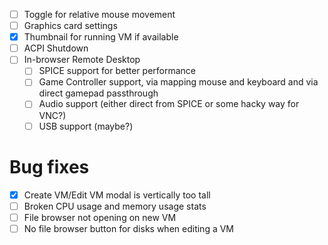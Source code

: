 - [ ] Toggle for relative mouse movement
- [ ] Graphics card settings 
- [x] Thumbnail for running VM if available
- [ ] ACPI Shutdown
- [ ] In-browser Remote Desktop
    - [ ] SPICE support for better performance
    - [ ] Game Controller support, via mapping mouse and keyboard and via direct gamepad passthrough
    - [ ] Audio support (either direct from SPICE or some hacky way for VNC?)
    - [ ] USB support (maybe?)

# Bug fixes
- [x] Create VM/Edit VM modal is vertically too tall
- [ ] Broken CPU usage and memory usage stats
- [ ] File browser not opening on new VM
- [ ] No file browser button for disks when editing a VM